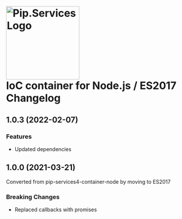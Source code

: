 # <img src="https://uploads-ssl.webflow.com/5ea5d3315186cf5ec60c3ee4/5edf1c94ce4c859f2b188094_logo.svg" alt="Pip.Services Logo" width="200"> <br/> IoC container for Node.js / ES2017 Changelog

## <a name="1.0.3"></a> 1.0.3 (2022-02-07)

### Features
* Updated dependencies

## <a name="1.0.0"></a> 1.0.0 (2021-03-21)

Converted from pip-services4-container-node by moving to ES2017

### Breaking Changes
* Replaced callbacks with promises
